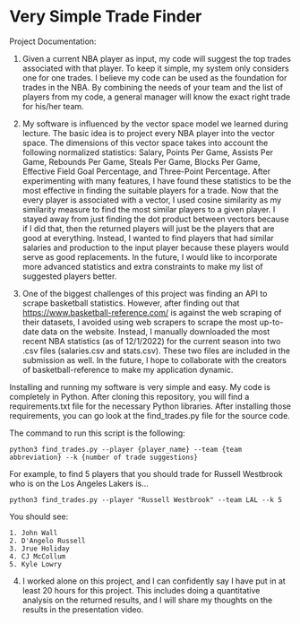 # Very Simple Trade Finder

Project Documentation:

1. Given a current NBA player as input, my code will suggest the top trades associated with that player. To keep it simple, my system only considers one for one trades. I believe my code can be used as the foundation for trades in the NBA. By combining the needs of your team and the list of players from my code, a general manager will know the exact right trade for his/her team. 

2. My software is influenced by the vector space model we learned during lecture. The basic idea is to project every NBA player into the vector space. The dimensions of this vector space takes into account the following normalized statistics: Salary, Points Per Game, Assists Per Game, Rebounds Per Game, Steals Per Game, Blocks Per Game, Effective Field Goal Percentage, and Three-Point Percentage. After experimenting with many features, I have found these statistics to be the most effective in finding the suitable players for a trade. Now that the every player is associated with a vector, I used cosine similarity as my similarity measure to find the most similar players to a given player. I stayed away from just finding the dot product between vectors because if I did that, then the returned players will just be the players that are good at everything. Instead, I wanted to find players that had similar salaries and production to the input player because these players would serve as good replacements. In the future, I would like to incorporate more advanced statistics and extra constraints to make my list of suggested players better. 

3. One of the biggest challenges of this project was finding an API to scrape basketball statistics. However, after finding out that https://www.basketball-reference.com/ is against the web scraping of their datasets, I avoided using web scrapers to scrape the most up-to-date data on the website. Instead, I manually downloaded the most recent NBA statistics (as of 12/1/2022) for the current season into two .csv files (salaries.csv and stats.csv). These two files are included in the submission as well. In the future, I hope to collaborate with the creators of basketball-reference to make my application dynamic. 

Installing and running my software is very simple and easy. My code is completely in Python. After cloning this repository, you will find a requirements.txt file for the necessary Python libraries. After installing those requirements, you can go look at the find_trades.py file for the source code. 

The command to run this script is the following: 

```python3 find_trades.py --player {player_name} --team {team abbreviation} --k {number of trade suggestions}```

For example, to find 5 players that you should trade for Russell Westbrook who is on the Los Angeles Lakers is...

```python3 find_trades.py --player "Russell Westbrook" --team LAL --k 5```

You should see:

    1. John Wall
    2. D'Angelo Russell
    3. Jrue Holiday
    4. CJ McCollum
    5. Kyle Lowry

4. I worked alone on this project, and I can confidently say I have put in at least 20 hours for this project. This includes doing a quantitative analysis on the returned results, and I will share my thoughts on the results in the presentation video. 